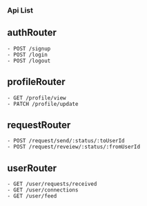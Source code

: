 ### Api List

## authRouter
    - POST /signup
    - POST /login
    - POST /logout

## profileRouter
    - GET /profile/view
    - PATCH /profile/update

## requestRouter
    - POST /request/send/:status/:toUserId
    - POST /request/reveiew/:status/:fromUserId

## userRouter
    - GET /user/requests/received
    - GET /user/connections
    - GET /user/feed